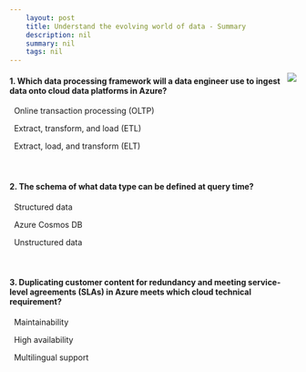 ```yaml
---
    layout: post
    title: Understand the evolving world of data - Summary
    description: nil
    summary: nil
    tags: nil
---
```



 <a target="_blank" href="https://docs.microsoft.com/en-us/learn/modules/evolving-world-of-data/6-summary/"><i class="fas fa-external-link-alt"></i> </a>
 <img align="right" src="https://docs.microsoft.com/en-us/learn/achievements/data-ai/evolving-world-of-data-badge.svg">
####  1. Which data processing framework will a data engineer use to ingest data onto cloud data platforms in Azure?


<i class='far fa-square'></i> &nbsp;&nbsp;Online transaction processing (OLTP)

<i class='far fa-square'></i> &nbsp;&nbsp;Extract, transform, and load (ETL)

<i class='fas fa-check-square' style='color: Dodgerblue;'></i> &nbsp;&nbsp;Extract, load, and transform (ELT)
<br />
<br />
<br />

####  2. The schema of what data type can be defined at query time?


<i class='far fa-square'></i> &nbsp;&nbsp;Structured data

<i class='far fa-square'></i> &nbsp;&nbsp;Azure Cosmos DB

<i class='fas fa-check-square' style='color: Dodgerblue;'></i> &nbsp;&nbsp;Unstructured data
<br />
<br />
<br />

####  3. Duplicating customer content for redundancy and meeting service-level agreements (SLAs) in Azure meets which cloud technical requirement?


<i class='far fa-square'></i> &nbsp;&nbsp;Maintainability

<i class='fas fa-check-square' style='color: Dodgerblue;'></i> &nbsp;&nbsp;High availability

<i class='far fa-square'></i> &nbsp;&nbsp;Multilingual support
<br />
<br />
<br />
